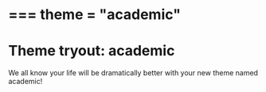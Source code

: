 ===
theme = "academic"
===
# Theme tryout: academic
We all know your life will be dramatically better with your new theme named academic!
